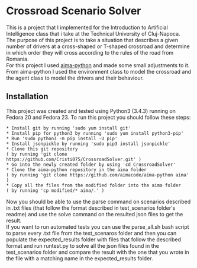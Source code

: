 # Crossroad Scenario Solver  
This is a project that I implemented for the Introduction to Artificial Intelligence class that i take at the Technical University of Cluj-Napoca.  
The purpose of this project is to take a situation that describes a given number of drivers at a cross-shaped or T-shaped crossroad and determine in which order they will cross according to the rules of the road from Romania.  
For this project I used [aima-python](https://github.com/aimacode/aima-python) and made some small adjustments to it.  
From aima-python I used the environment class to model the crossroad and the agent class to model the drivers and their behaviour.  

## Installation

This project was created and tested using Python3 (3.4.3) running on Fedora 20 and Fedora 23.
To run this project you should follow these steps:
```
* Install git by running 'sudo yum install git'
* Install pip for python3 by running 'sudo yum install python3-pip'
* Run 'sudo python3 -m pip install -U pip'
* Install jsonpickle by running 'sudo pip3 install jsonpickle'
* Clone this git repository
( by running 'git clone https://github.com/Cristi075/CrossroadSolver.git' )
* Go into the newly created folder by using 'cd CrossroadSolver'
* Clone the aima-python repository in the aima folder
( by running 'git clone https://github.com/aimacode/aima-python aima' )
* Copy all the files from the modified folder into the aima folder
( by running 'cp modified/* aima/.' )
```
Now you should be able to use the parse command on scenarios described in .txt files (that follow the format described in test_scenarios folder's readme) and use the solve command on the resulted json files to get the result.  
If you want to run automated tests you can use the parse\_all.sh bash script to parse every \.txt file from the test\_scenaros folder and then you can populate the expected\_results folder with files that follow the described format and run runtest\.py to solve all the json files found in the test\_scenarios folder and compare the result with the one that you wrote in the file with a matching name in the expected\_results folder.